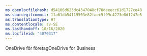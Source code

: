 ```yaml
---
ms.openlocfilehash: d54106d623dc4347048cf78deeecc61d1727ce48
ms.sourcegitcommit: 11a61db54119503e82faec5f99c4273e8d1247e5
ms.translationtype: HT
ms.contentlocale: sv-SE
ms.lasthandoff: 10/16/2020
ms.locfileid: "4070317"
---
```

<span data-ttu-id="f42a7-101">OneDrive för företag</span><span class="sxs-lookup"><span data-stu-id="f42a7-101">OneDrive for Business</span></span>